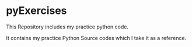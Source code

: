 # pyExercises
This Repository includes my practice python code.


It contains my practice Python Source codes which I take it as a reference.
